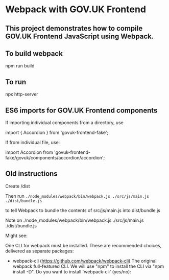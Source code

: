 # Webpack with GOV.UK Frontend

## This project demonstrates how to compile GOV.UK Frontend JavaScript using Webpack.

## To build webpack

npm run build

## To run

npx http-server

## ES6 imports for GOV.UK Frontend components

If importing individual components from a directory, use

import { Accordion } from 'govuk-frontend-fake';

If from individual file, use:

import Accordion from 'govuk-frontend-fake/govuk/components/accordion/accordion';

## Old instructions

Create /dist

Then run `./node_modules/webpack/bin/webpack.js ./src/js/main.js ./dist/bundle.js`

to tell Webpack to bundle the contents of src/js/main.js into dist/bundle.js

Note on ./node_modules/webpack/bin/webpack.js ./src/js/main.js ./dist/bundle.js

Might see:

One CLI for webpack must be installed. These are recommended choices, delivered as separate packages:

- webpack-cli (<https://github.com/webpack/webpack-cli>) The original webpack full-featured CLI. We will use "npm" to install the CLI via "npm install -D". Do you want to install 'webpack-cli' (yes/no):
